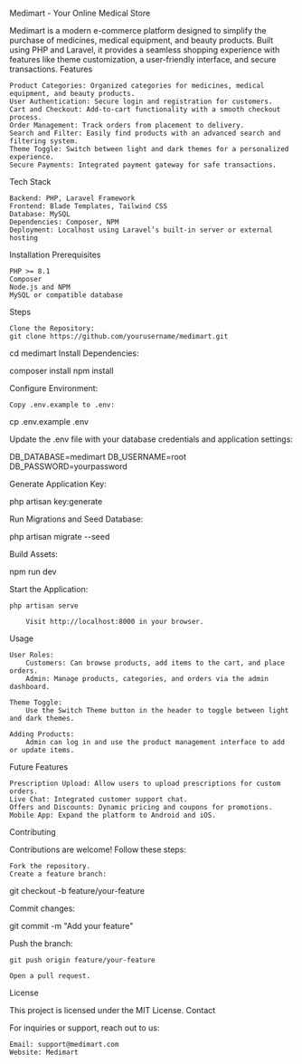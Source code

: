 Medimart - Your Online Medical Store

Medimart is a modern e-commerce platform designed to simplify the purchase of medicines, medical equipment, and beauty products. Built using PHP and Laravel, it provides a seamless shopping experience with features like theme customization, a user-friendly interface, and secure transactions.
Features

    Product Categories: Organized categories for medicines, medical equipment, and beauty products.
    User Authentication: Secure login and registration for customers.
    Cart and Checkout: Add-to-cart functionality with a smooth checkout process.
    Order Management: Track orders from placement to delivery.
    Search and Filter: Easily find products with an advanced search and filtering system.
    Theme Toggle: Switch between light and dark themes for a personalized experience.
    Secure Payments: Integrated payment gateway for safe transactions.

Tech Stack

    Backend: PHP, Laravel Framework
    Frontend: Blade Templates, Tailwind CSS
    Database: MySQL
    Dependencies: Composer, NPM
    Deployment: Localhost using Laravel’s built-in server or external hosting

Installation
Prerequisites

    PHP >= 8.1
    Composer
    Node.js and NPM
    MySQL or compatible database

Steps

    Clone the Repository:
    git clone https://github.com/yourusername/medimart.git
cd medimart
Install Dependencies:

composer install
npm install

Configure Environment:

    Copy .env.example to .env:

cp .env.example .env

Update the .env file with your database credentials and application settings:

DB_DATABASE=medimart
DB_USERNAME=root
DB_PASSWORD=yourpassword

Generate Application Key:

php artisan key:generate

Run Migrations and Seed Database:

php artisan migrate --seed

Build Assets:

npm run dev

Start the Application:

    php artisan serve

        Visit http://localhost:8000 in your browser.

Usage

    User Roles:
        Customers: Can browse products, add items to the cart, and place orders.
        Admin: Manage products, categories, and orders via the admin dashboard.

    Theme Toggle:
        Use the Switch Theme button in the header to toggle between light and dark themes.

    Adding Products:
        Admin can log in and use the product management interface to add or update items.

Future Features

    Prescription Upload: Allow users to upload prescriptions for custom orders.
    Live Chat: Integrated customer support chat.
    Offers and Discounts: Dynamic pricing and coupons for promotions.
    Mobile App: Expand the platform to Android and iOS.

Contributing

Contributions are welcome! Follow these steps:

    Fork the repository.
    Create a feature branch:

git checkout -b feature/your-feature

Commit changes:

git commit -m "Add your feature"

Push the branch:

    git push origin feature/your-feature

    Open a pull request.

License

This project is licensed under the MIT License.
Contact

For inquiries or support, reach out to us:

    Email: support@medimart.com
    Website: Medimart
